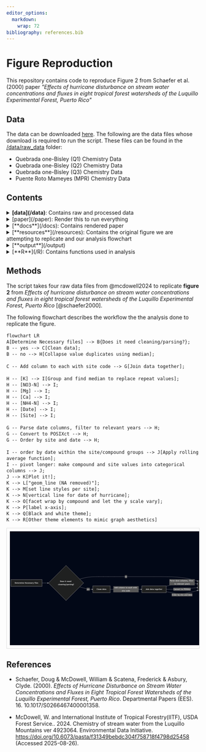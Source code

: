 ```yaml
---
editor_options: 
  markdown: 
    wrap: 72
bibliography: references.bib
---
```


# Figure Reproduction

This repository contains code to reproduce Figure 2 from Schaefer et al.
(2000) paper *"Effects of hurricane disturbance on stream water
concentrations and fluxes in eight tropical forest watersheds of the
Luquillo Experimental Forest, Puerto Rico"*

## Data

The data can be downloaded
[here](https://portal.edirepository.org/nis/mapbrowse?packageid=knb-lter-luq.20.4923064).
The following are the data files whose download is required to run the
script. These files can be found in the [/data/raw_data](/data/raw)
folder: 
- Quebrada one-Bisley (Q1) Chemistry Data 
- Quebrada one-Bisley (Q2) Chemistry Data 
- Quebrada one-Bisley (Q3) Chemistry Data 
- Puente Roto Mameyes (MPR) Chemistry Data

## Contents

<details>

<summary><b>[data](/data)</b>: Contains raw and processed data</summary>

**Key Files**

<ul>

<li>

[processed_data](/data/processed_data)

<ul>

<li>[cleaned_data.csv](/data/processed_data/cleaned_data.csv)</li>

</ul>

</li>

<li>

[raw_data](/data/raw_data)

<ul>

<li>[Quebrada_Cuenca1-Bisley.csv](/data/raw_data/Quebrada_Cuenca1-Bisley.csv)</li>

<li>[Quebrada_Cuenca2-Bisley.csv](/data/raw_data/Quebrada_Cuenca2-Bisley.csv)</li>

<li>[Quebrada_Cuenca3-Bisley.csv](/data/raw_data/Quebrada_Cuenca3-Bisley.csv)</li>

<li>[RioMameyesPuenteRoto.csv](/data/raw_data/RioMameyesPuenteRoto.csv)</li>

</ul>

</li>

</ul>

</details>

<details>

<summary>[paper](/paper): Render this to run everything</summary>

**Key Files**

<ul>

<li>[paper.qmd](/paper/paper.qmd)</li>

</ul>

</details>

<details>

<summary>[**docs**](/docs): Contains rendered paper</summary>

**Key Files**

<ul>

<li>[paper.html](/docs/paper.html)</li>

</ul>

</details>

<details>

<summary>[**resources**](/resources): Contains the original figure we
are attempting to replicate and our analysis flowchart</summary>

Contains rendered paper **Key Files**

<ul>

<li>[figure_to_replicate](/figures/figure_to_replicate.png)</li>

<li>[flowchart.png](/figures/flowchart.png)</li>

</ul>

</details>

<details>

<summary>[**output**](/output)</summary>

Contains final replicated figure **Key Files**

<ul>

<li>[replica_plot.png](/output/replica_plot.png)</li>

</ul>

</details>

<details>

<summary>[**R**](/R): Contains functions used in analysis</summary>

Contains rendered paper **Key Files**

<ul>

<li>[calc_moving_avg.R](/R/calc_moving_avg.R)</li>

<li>[find_median.R](/R/find_median.R)</li>

</ul>

</details>

## Methods

The script takes four raw data files from @mcdowell2024 to replicate
**figure 2** from *Effects of hurricane disturbance on stream water
concentrations and fluxes in eight tropical forest watersheds of the
Luquillo Experimental Forest, Puerto Rico* [@schaefer2000].

The following flowchart describes the workflow the the analysis done to
replicate the figure.

``` mermaid
flowchart LR
A[Determine Necessary files] --> B{Does it need cleaning/parsing?};
B -- yes --> C[Clean data]; 
B -- no --> H[Collapse value duplicates using median];

C -- Add column to each with site code --> G[Join data together];

H -- [K] --> I[Group and find median to replace repeat values];
H -- [NO3-N] --> I;
H -- [Mg] --> I;
H -- [Ca] --> I;
H -- [NH4-N] --> I;
H -- [Date] --> I;
H -- [Site] --> I;

G -- Parse date columns, filter to relevant years --> H;
G -- Convert to POSIXct --> H; 
G -- Order by site and date --> H;

I -- order by date within the site/compound groups --> J[Apply rolling average function];
I -- pivot longer: make compound and site values into categorical columns --> J;
J --> K[Plot it!];
K --> L["geom_line (NA removed)"];
K --> M[set line styles per site];
K --> N[vertical line for date of hurricane];
K --> O[facet wrap by compound and let the y scale vary];
K --> P[label x-axis];
K --> Q[Black and white theme];
K --> R[Other theme elements to mimic graph aesthetics]
```

<div style="overflow-x:auto; max-width:100%; border:1px solid #ddd; padding:8px;">
<img src="/resources/flowchart.png" alt="Flowchart" style="display:block; max-width:none; height:auto;">
</div>


## References

-   Schaefer, Doug & McDowell, William & Scatena, Frederick & Asbury,
    Clyde. (2000). *Effects of Hurricane Disturbance on Stream Water
    Concentrations and Fluxes in Eight Tropical Forest Watersheds of the
    Luquillo Experimental Forest, Puerto Rico*. Departmental Papers
    (EES). 16. 10.1017/S0266467400001358.

-   McDowell, W. and International Institute of Tropical Forestry(IITF),
    USDA Forest Service.. 2024. Chemistry of stream water from the
    Luquillo Mountains ver 4923064. Environmental Data Initiative.
    <https://doi.org/10.6073/pasta/f31349bebdc304f758718f4798d25458>
    (Accessed 2025-08-26).
